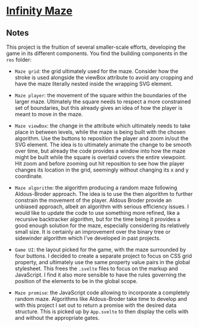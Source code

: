 # [Infinity Maze](https://codepen.io/borntofrappe/full/pooeyww)

## Notes

This project is the fruition of several smaller-scale efforts, developing the game in its different components. You find the building components in the `res` folder:

- `Maze grid`: the grid ultimately used for the maze. Consider how the stroke is used alongside the viewBox attribute to avoid any cropping and have the maze literally nested inside the wrapping SVG element.

- `Maze player`: the movement of the square within the boundaries of the larger maze. Ultimately the square needs to respect a more constrained set of boundaries, but this already gives an idea of how the player is meant to move in the maze.

- `Maze viewBox`: the change in the attribute which ultimately needs to take place in between levels, while the maze is being built with the chosen algorithm. Use the buttons to reposition the player and zoom in/out the SVG element. The idea is to ultimately animate the change to be smooth over time, but already the code provides a window into how the maze might be built while the square is overlaid covers the entire viewpoint. Hit zoom and before zooming out hit reposition to see how the player changes its location in the grid, seemingly without changing its x and y coordinate.

- `Maze algorithm`: the algorithm producing a random maze following Aldous-Broder approach. The idea is to use the then algorithm to further constrain the movement of the player. Aldous Broder provide an unbiased approach, albeit an algorithm with serious efficiency issues. I would like to update the code to use something more refined, like a recursive backtracker algorithm, but for the time being it provides a good enough solution for the maze, especially considering its relatively small size. It is certainly an improvement over the binary tree or sidewinder algorithm which I've developed in past projects.

- `Game UI`: the layout picked for the game, with the maze surrounded by four buttons. I decided to create a separate project to focus on CSS grid property, and ultimately use the same property value pairs in the global stylesheet. This frees the `.svelte` files to focus on the markup and JavaScript. I find it also more sensible to have the rules governing the position of the elements to be in the global scope.

- `Maze promise`: the JavaScript code allowing to incorporate a completely random maze. Algorithms like Aldous-Broder take time to develop and with this project I set out to return a promise with the desired data structure. This is picked up by `App.svelte` to then display the cells with and without the appropriate gates.
